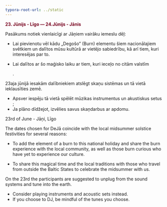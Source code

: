 ```yaml
---
typora-root-url: ../static
---
```


<span style="color:#77011e;">**23. Jūnijs - Līgo — 24.Jūnijs - Jānis**

Pasākums notiek vienlaicīgi ar Jāņiem vairāku iemeslu dēļ:

- Lai pievienotu vēl kādu „Degošo” (Burn) elementu šiem nacionālajiem svētkiem un dalītos mūsu kultūrā ar vietējo sabiedrību, kā arī tiem, kuri interesējas par to.

- Lai dalītos ar šo maģisko laiku ar tiem, kuri ieceļo no citām valstīm

  .

23aja jūnijā iesakām dalībniekiem atslēgt skaņu sistēmas un tā vietā ieklausīties zemē.

- Apsver iespēju tā vietā spēlēt mūzikas instrumentus un akustiskus setus ;
- Ja plāno dīdžejot, izvēlies savus skaņdarbus ar apdomu.















23rd of June - Jāņi, Līgo</span>

The dates chosen for DeJā coincide with the local midsummer solstice festivities for several reasons:

- To add the element of a burn to this national holiday and share the burn experience with the local community, as well as those burn curious who have yet to experience our culture.

- To share this magical time and the local traditions with those who travel from outside the Baltic States to celebrate the midsummer with us.



On the 23rd the participants are suggested to unplug from the sound systems and tune into the earth.

- Consider playing instruments and acoustic sets instead.
- If you choose to DJ, be mindful of the tunes you choose.

